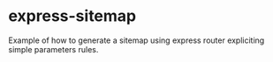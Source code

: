 # express-sitemap
Example of how to generate a sitemap using express router expliciting simple parameters rules.
